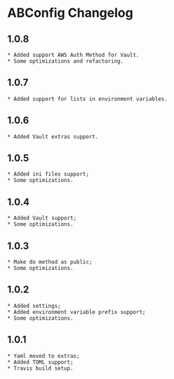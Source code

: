 ABConfig Changelog
==================


1.0.8
-----

    * Added support AWS Auth Method for Vault.
    * Some optimizations and refactoring.


1.0.7
-----

    * Added support for lists in environment variables.


1.0.6
-----

    * Added Vault extras support.


1.0.5
-----

    * Added ini files support;
    * Some optimizations.


1.0.4
-----

    * Added Vault support;
    * Some optimizations.


1.0.3
-----

    * Make do method as public;
    * Some optimizations.


1.0.2
-----

    * Added settings;
    * Added environment variable prefix support;
    * Some optimizations.


1.0.1
-----

    * Yaml moved to extras;
    * Added TOML support;
    * Travis build setup.